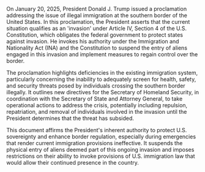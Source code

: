 On January 20, 2025, President Donald J. Trump issued a proclamation addressing the issue of illegal immigration at the southern border of the United States. In this proclamation, the President asserts that the current situation qualifies as an 'invasion' under Article IV, Section 4 of the U.S. Constitution, which obligates the federal government to protect states against invasion. He invokes his authority under the Immigration and Nationality Act (INA) and the Constitution to suspend the entry of aliens engaged in this invasion and implement measures to regain control over the border.

The proclamation highlights deficiencies in the existing immigration system, particularly concerning the inability to adequately screen for health, safety, and security threats posed by individuals crossing the southern border illegally. It outlines new directives for the Secretary of Homeland Security, in coordination with the Secretary of State and Attorney General, to take operational actions to address the crisis, potentially including repulsion, repatriation, and removal of individuals involved in the invasion until the President determines that the threat has subsided.

This document affirms the President's inherent authority to protect U.S. sovereignty and enhance border regulation, especially during emergencies that render current immigration provisions ineffective. It suspends the physical entry of aliens deemed part of this ongoing invasion and imposes restrictions on their ability to invoke provisions of U.S. immigration law that would allow their continued presence in the country.